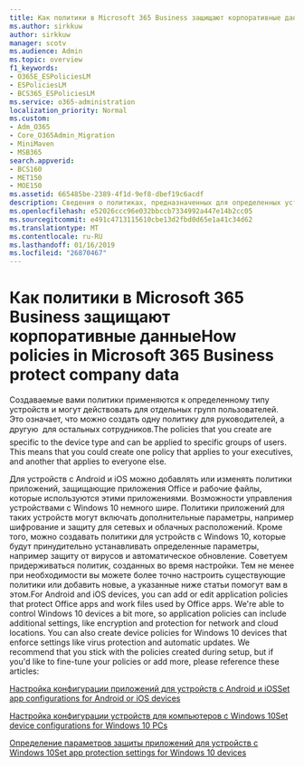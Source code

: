 ```yaml
---
title: Как политики в Microsoft 365 Business защищают корпоративные данные
ms.author: sirkkuw
author: sirkkuw
manager: scotv
ms.audience: Admin
ms.topic: overview
f1_keywords:
- O365E_ESPoliciesLM
- ESPoliciesLM
- BCS365_ESPoliciesLM
ms.service: o365-administration
localization_priority: Normal
ms.custom:
- Adm_O365
- Core_O365Admin_Migration
- MiniMaven
- MSB365
search.appverid:
- BCS160
- MET150
- MOE150
ms.assetid: 665485be-2389-4f1d-9ef8-dbef19c6acdf
description: Сведения о политиках, предназначенных для определенных устройств и группы безопасности для защиты данных компании на личных устройств пользователя.
ms.openlocfilehash: e52026ccc96e032bbccb7334992a447e14b2cc05
ms.sourcegitcommit: e491c4713115610cbe13d2fbd0d65e1a41c34d62
ms.translationtype: MT
ms.contentlocale: ru-RU
ms.lasthandoff: 01/16/2019
ms.locfileid: "26870467"
---
```

# <a name="how-policies-in-microsoft-365-business-protect-company-data"></a><span data-ttu-id="79efb-103">Как политики в Microsoft 365 Business защищают корпоративные данные</span><span class="sxs-lookup"><span data-stu-id="79efb-103">How policies in Microsoft 365 Business protect company data</span></span>

<span data-ttu-id="79efb-p101">Создаваемые вами политики применяются к определенному типу устройств и могут действовать для отдельных групп пользователей. Это означает, что можно создать одну политику для руководителей, а другую  для остальных сотрудников.</span><span class="sxs-lookup"><span data-stu-id="79efb-p101">The policies that you create are specific to the device type and can be applied to specific groups of users. This means that you could create one policy that applies to your executives, and another that applies to everyone else.</span></span>
  
<span data-ttu-id="79efb-p102">Для устройств с Android и iOS можно добавлять или изменять политики приложений, защищающие приложения Office и рабочие файлы, которые используются этими приложениями. Возможности управления устройствами с Windows 10 немного шире. Политики приложений для таких устройств могут включать дополнительные параметры, например шифрование и защиту для сетевых и облачных расположений. Кроме того, можно создавать политики для устройств с Windows 10, которые будут принудительно устанавливать определенные параметры, например защиту от вирусов и автоматическое обновление. Советуем придерживаться политик, созданных во время настройки. Тем не менее при необходимости вы можете более точно настроить существующие политики или добавить новые, а указанные ниже статьи помогут вам в этом.</span><span class="sxs-lookup"><span data-stu-id="79efb-p102">For Android and iOS devices, you can add or edit application policies that protect Office apps and work files used by Office apps. We're able to control Windows 10 devices a bit more, so application policies can include additional settings, like encryption and protection for network and cloud locations. You can also create device policies for Windows 10 devices that enforce settings like virus protection and automatic updates. We recommend that you stick with the policies created during setup, but if you'd like to fine-tune your policies or add more, please reference these articles:</span></span>
  
[<span data-ttu-id="79efb-110">Настройка конфигурации приложений для устройств с Android и iOS</span><span class="sxs-lookup"><span data-stu-id="79efb-110">Set app configurations for Android or iOS devices</span></span>](app-protection-settings-for-android-and-ios.md)
  
[<span data-ttu-id="79efb-111">Настройка конфигурации устройств для компьютеров с Windows 10</span><span class="sxs-lookup"><span data-stu-id="79efb-111">Set device configurations for Windows 10 PCs</span></span>](protection-settings-for-windows-10-pcs.md)
  
[<span data-ttu-id="79efb-112">Определение параметров защиты приложений для устройств с Windows 10</span><span class="sxs-lookup"><span data-stu-id="79efb-112">Set app protection settings for Windows 10 devices</span></span>](protection-settings-for-windows-10-devices.md)
  

